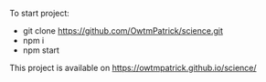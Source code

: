 To start project: 
- git clone https://github.com/OwtmPatrick/science.git
- npm i
- npm start

This project is available on https://owtmpatrick.github.io/science/
